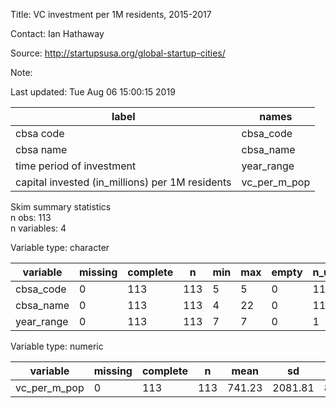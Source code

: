 
Title:  VC investment per 1M residents, 2015-2017  

Contact:  Ian Hathaway  

Source:  http://startupsusa.org/global-startup-cities/  

Note:    

Last updated:  Tue Aug 06 15:00:15 2019 



|                      label                      |    names     |
|-------------------------------------------------|--------------|
|                    cbsa code                    |  cbsa_code   |
|                    cbsa name                    |  cbsa_name   |
|            time period of investment            |  year_range  |
| capital invested (in_millions) per 1M residents | vc_per_m_pop |


Skim summary statistics  
 n obs: 113    
 n variables: 4    

Variable type: character

|  variable  | missing | complete |  n  | min | max | empty | n_unique |
|------------|---------|----------|-----|-----|-----|-------|----------|
| cbsa_code  |    0    |   113    | 113 |  5  |  5  |   0   |   112    |
| cbsa_name  |    0    |   113    | 113 |  4  | 22  |   0   |   113    |
| year_range |    0    |   113    | 113 |  7  |  7  |   0   |    1     |

Variable type: numeric

|   variable   | missing | complete |  n  |  mean  |   sd    |  p0  |  p25  |  p50   |  p75   |   p100   |
|--------------|---------|----------|-----|--------|---------|------|-------|--------|--------|----------|
| vc_per_m_pop |    0    |   113    | 113 | 741.23 | 2081.81 | 8.39 | 108.4 | 219.16 | 525.62 | 17457.99 |
